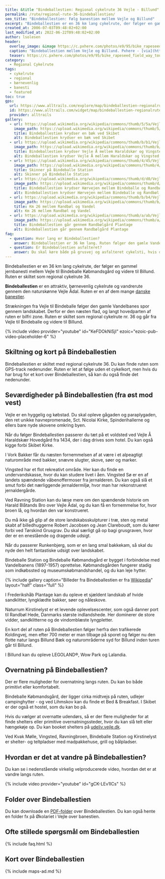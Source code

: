 ```yaml
---
title: &title "Bindeballestien: Regional cykelrute 36 Vejle - Billund"
permalink: /rute/regional-rute-36-bindeballestien/
seo_title: "Bindeballestien: Følg banestien mellem Vejle og Billund"
excerpt: "Bindeballestien er en 36 km lang cykelrute, der følger en gammel banesti mellem Vejle til Bindeballe Købmandsgård og videre til Billund. Ruten er skiltet som regional cykelrute 36."
created_at: 2006-07-03T09:48:02+02:00
last_modified_at: 2022-06-22T09:48:02+02:00
author: lsolesen
header:
  overlay_image: &image https://c.pxhere.com/photos/e9/95/bike_rapeseed_field_way_tour_tourism_nature_the_cultivation_of-877564.jpg!d
  caption: "Bindeballestien mellem Vejle og Billund. Pxhere - [via](https://pxhere.com/da/photo/877564)"
  teaser: https://c.pxhere.com/photos/e9/95/bike_rapeseed_field_way_tour_tourism_nature_the_cultivation_of-877564.jpg!d
category:
  - Regional Cykelrute
tags:
  - cykelrute
  - regional
  - børnevenlig
  - banesti
  - featured
toc: true
gps:
  url: https://www.alltrails.com/explore/map/bindeballestien-regionalrute-36-the-bindeballestien-route-regional-route-no-36--3
  id: https://www.alltrails.com/widget/map/bindeballestien-regionalrute-36-the-bindeballestien-route-regional-route-no-36--3
  provider: alltrails
gallery:
  - url: https://upload.wikimedia.org/wikipedia/commons/thumb/5/5a/VejleVandelGrindsted15B%C3%A6kSkibet.JPG/1024px-VejleVandelGrindsted15B%C3%A6kSkibet.JPG
    image_path: https://upload.wikimedia.org/wikipedia/commons/thumb/5/5a/VejleVandelGrindsted15B%C3%A6kSkibet.JPG/1024px-VejleVandelGrindsted15B%C3%A6kSkibet.JPG
    title: Bindeballestien krydser en bæk ved Skibet
    alt: Bindeballestien krydser en bæk ved Skibet
  - url: https://upload.wikimedia.org/wikipedia/commons/thumb/b/b1/VejleVandelGrindsted27Vejle%C3%85Bro.JPG/1024px-VejleVandelGrindsted27Vejle%C3%85Bro.JPG
    image_path: https://upload.wikimedia.org/wikipedia/commons/thumb/b/b1/VejleVandelGrindsted27Vejle%C3%85Bro.JPG/1024px-VejleVandelGrindsted27Vejle%C3%85Bro.JPG
    title: Bindeballestien krydser Vejle Å mellem Haraldskær og Vingsted
    alt: Bindeballestien krydser Vejle Å mellem Haraldskær og Vingsted
  - url: https://upload.wikimedia.org/wikipedia/commons/thumb/4/45/VejleVandelGrindsted46BindeballeStationS%C3%98.JPG/1024px-VejleVandelGrindsted46BindeballeStationS%C3%98.JPG
    image_path: https://upload.wikimedia.org/wikipedia/commons/thumb/4/45/VejleVandelGrindsted46BindeballeStationS%C3%98.JPG/1024px-VejleVandelGrindsted46BindeballeStationS%C3%98.JPG
    title: Skinner på Bindeballe Station
    alt: Skinner på Bindeballe Station
  - url: https://upload.wikimedia.org/wikipedia/commons/thumb/d/d0/VejleVandelGrindsted56H%C3%A6rvejenS.JPG/1024px-VejleVandelGrindsted56H%C3%A6rvejenS.JPG
    image_path: https://upload.wikimedia.org/wikipedia/commons/thumb/d/d0/VejleVandelGrindsted56H%C3%A6rvejenS.JPG/1024px-VejleVandelGrindsted56H%C3%A6rvejenS.JPG
    title: Bindeballestien krydser Hærvejen mellem Bindeballe og Randbøl
    alt: Bindeballestien krydser Hærvejen mellem Bindeballe og Randbøl
  - url: https://upload.wikimedia.org/wikipedia/commons/thumb/b/b4/VejleVandelGrindsted62Km26.JPG/1024px-VejleVandelGrindsted62Km26.JPG
    image_path: https://upload.wikimedia.org/wikipedia/commons/thumb/b/b4/VejleVandelGrindsted62Km26.JPG/1024px-VejleVandelGrindsted62Km26.JPG
    title: Km 26 mellem Randbøl og Vandel
    alt: Km 26 mellem Randbøl og Vandel
  - url: https://upload.wikimedia.org/wikipedia/commons/thumb/a/ab/VejleVandelGrindsted65Randb%C3%B8lg%C3%A5rdPlantage2.JPG/1024px-VejleVandelGrindsted65Randb%C3%B8lg%C3%A5rdPlantage2.JPG
    image_path: https://upload.wikimedia.org/wikipedia/commons/thumb/a/ab/VejleVandelGrindsted65Randb%C3%B8lg%C3%A5rdPlantage2.JPG/1024px-VejleVandelGrindsted65Randb%C3%B8lg%C3%A5rdPlantage2.JPG
    title: Bindeballestien går gennem Randbølgård Plantage
    alt: Bindeballestien går gennem Randbølgård Plantage
faq:
  - question: Hvor lang er Bindeballestien?
    answer: Bindeballestien er 36 km lang. Ruten følger den gamle Vandelbane gennem landskabet, så ruten er næsten flad, og ruten er skærmet for biler.
  - question: Er Bindeballestien asfalteret?
    answer: Du skal køre både på grusvej og asfalteret cykelsti, hvis du vælger at køre på Bindeballestien. Hele stien er let fremkommelig og passagerne med grus er stadig fine cykelveje. Regional rute 36 er asfalteret fra Vejle til Ravningbroen og igen fra Frederikshåb Plantage i lange strækninger mod Billund. Ruten er skiltet hele vejen.
---
```


Bindeballestien er en 36 km lang cykelrute, der følger en gammel jernbanesti mellem Vejle til Bindeballe Købmandsgård og videre til Billund. Ruten er skiltet som regional cykelrute 36.

**Bindeballestien** er en attraktiv, børnevenlig cykelrute og vandrerute gennem den naturskønne Vejle Ådal. Ruten er en af dem mange [danske banestier](/banestier-i-danmark/).

Strækningen fra Vejle til Bindeballe følger den gamle Vandelbanes spor gennem landskabet. Derfor er den næsten flad, og langt hovedparten af ruten er bilfri zone. Ruten er skiltet som regional cykelrute nr. 36 og går fra Vejle til Bindeballe og videre til Billund.

{% include video provider="youtube" id="KeFDOkNiSjI" ezoic="ezoic-pub-video-placeholder-6" %}

## Skiltning og kort på Bindeballestien

Bindeballestien er skiltet med regional cykelrute 36. Du kan finde ruten som GPS-track nedenunder. Ruten er let at følge uden et cykelkort, men hvis du har brug for et kort over Bindeballestien, så kan du også finde det nedenunder.

## Seværdigheder på Bindeballestien (fra øst mod vest)

Vejle er en hyggelig og købstad. Du skal opleve gågaden og paraplygaden, den ret unikke havnepromenade, Sct. Nicolai Kirke, Spinderihallerne og ellers bare nyde skovene omkring byen.

Når du følger Bindeballestien passerer du tæt på et voldsted ved Vejle Å Haraldskær Hovedgård fra 1434, der i dag drives som hotel. Du kan også kigge forbi Skibet Kirke.

I Vork Bakker får du næsten fornemmelsen af at være i et alpeagtigt naturområde med bakker, snævre slugter, skove, søer og marker.

Vingsted har et flot rekreativt område. Her kan du finde en undervandskasse, hvor du kan studere livet i åen. Vingsted Sø er en af landets spændende våbenoffermoser fra jernalderen. Du kan også slå et smut forbi det nærliggende jernaldermiljø, hvor man har rekonstrueret jernaldergårde.

Ved Ravning Station kan du læse mere om den spændende historie om Harald Blåtands Bro over Vejle Ådal, og du kan få en fornemmelse for, hvor broen lå, og hvordan den var konstrueret.

Du må ikke gå glip af de store landskabsskulpturer i træ, sten og metal skabt af billedhuggerne Robert Jacobsen og Jean Clareboudt, som du kører forbi ved Tørskind Grusgrav. Du skal særligt gå op bagi grusgraven, hvor der er en enestående og dragende udsigt.

Når du passerer Runkenbjerg, som er en lang smal bakkekam, så skal du nyde den helt fantastiske udsigt over landskabet.

Bindeballe Station og Bindeballe Købmandsgård er bygget i forbindelse med Vandelbanens (1897-1957) oprettelse. Købmandsgården fungerer stadig som indkøbssted og museumskøbmandshandel, og du kan leje hytter.

{% include gallery caption="Billeder fra Bindeballestien er fra [Wikipedia](https://da.wikipedia.org/wiki/Vejle-Vandel-Grindsted_Jernbane)" layout="half" class="full" %}

I Frederikshåb Plantage kan du opleve et sjældent landskab af hvide sandklitter, lyngklædte bakker, søer og nåleskove.

Naturrum Kirstinelyst er et levende oplevelsescenter, som også danner port til Randbøl Hede, Danmarks største indlandshede. Her dominerer de store vidder, sandklitterne og de vindomblæste lyngpletter.

En kort del af ruten på Bindeballestien følger herfra den trafikerede Koldingvej, men efter 700 meter er man tilbage på sporet og følger nu den flotte natur langs Billund Bæk og naturområderne syd for Billund inden turen går til Billund.

I Billund kan du opleve LEGOLAND®, Wow Park og Lalandia.

## Overnatning på Bindeballestien?

Der er flere muligheder for overnatning langs ruten. Du kan bo både primitivt eller komfortabelt.

Bindeballe Købmandsgård, der ligger cirka midtvejs på ruten, udlejer campinghytter - og ved Lihmskov kan du finde et Bed & Breakfast. I Skibet er der også et hostel, som du kan bo på.

Hvis du vælger at overnatte udendørs, så er der flere muligheder for at finde shelters eller primitive overnatningssteder, hvor du kan slå telt eller hængekøje op. Du kan booket shelters på [udeliv.vejle.dk](https://udeliv.vejle.dk/).

Ved Kvak Mølle, Vingsted, Ravningbroen, Bindeballe Station og Kirstinelyst er shelter- og teltpladser med madpakkehuse, grill og bålpladser.

## Hvordan er det at vandre på Bindeballestien?

Du kan se i nedenstående virkelig velproducerede video, hvordan det er at vandre langs ruten.

{% include video provider="youtube" id="gCK-LEv1ICs" %}

## Folder over Bindeballestien

Du kan downloade en [PDF-folder](https://www.okolariet.dk/media/345467/bindeballeinfotavle_juni_2016_1_lav.pdf) over Bindeballestien. Du kan også hente en folder fx på Økolariet i Vejle over banestien.

## Ofte stillede spørgsmål om Bindeballestien

{% include faq.html %}

## Kort over Bindeballestien

{% include maps-ad.md %}
